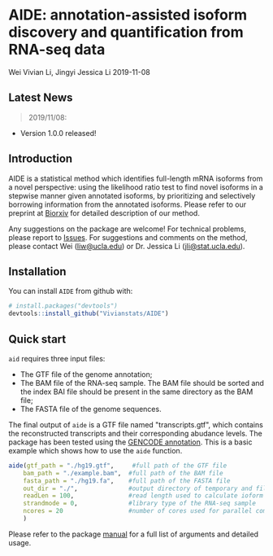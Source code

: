 AIDE: annotation-assisted isoform discovery and quantification from RNA-seq data
================
Wei Vivian Li, Jingyi Jessica Li
2019-11-08

<!-- README.md is generated from README.Rmd. Please edit that file -->
Latest News
-----------

> 2019/11/08:

-   Version 1.0.0 released!

<!---
> 2018/11/12:

 + Version 0.0.2 is released!
 
> 2018/04/08:

 + Version 0.0.1 is released!
 --->

Introduction
------------

AIDE is a statistical method which identifies full-length mRNA isoforms from a novel perspective: using the likelihood ratio test to find novel isoforms in a stepwise manner given annotated isoforms, by prioritizing and selectively borrowing information from the annotated isoforms. Please refer to our preprint at [Biorxiv](https://www.biorxiv.org/content/early/2018/10/07/437350) for detailed description of our method.

Any suggestions on the package are welcome! For technical problems, please report to [Issues](https://github.com/Vivianstats/AID/issues). For suggestions and comments on the method, please contact Wei (<liw@ucla.edu>) or Dr. Jessica Li (<jli@stat.ucla.edu>).

Installation
------------

You can install `AIDE` from github with:

``` r
# install.packages("devtools")
devtools::install_github("Vivianstats/AIDE")
```

Quick start
-----------

`aid` requires three input files:

-   The GTF file of the genome annotation;
-   The BAM file of the RNA-seq sample. The BAM file should be sorted and the index BAI file should be present in the same directory as the BAM file;
-   The FASTA file of the genome sequences.

The final output of `aide` is a GTF file named "transcripts.gtf", which contains the reconstructed transcripts and their corresponding abudance levels. The package has been tested using the [GENCODE annotation](https://www.gencodegenes.org/releases/24.html). This is a basic example which shows how to use the `aide` function.

``` r
aide(gtf_path = "./hg19.gtf",     #full path of the GTF file
    bam_path = "./example.bam",  #full path of the BAM file
    fasta_path = "./hg19.fa",    #full path of the FASTA file
    out_dir = "./",              #output directory of temporary and filnal results
    readLen = 100,               #read length used to calculate ioform effective length
    strandmode = 0,              #library type of the RNA-seq sample
    ncores = 20                  #number of cores used for parallel computation 
    )
```

Please refer to the package [manual](https://github.com/Vivianstats/AIDE/blob/master/inst/docs/) for a full list of arguments and detailed usage.
